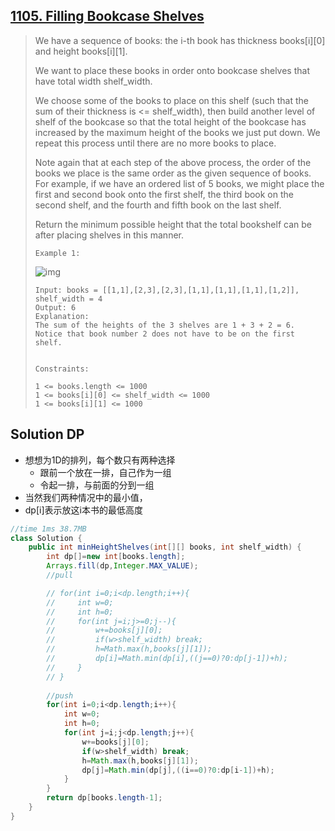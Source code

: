 ## [1105. Filling Bookcase Shelves](https://leetcode-cn.com/problems/filling-bookcase-shelves/)

> We have a sequence of books: the i-th book has thickness books[i][0] and height books[i][1].
>
> We want to place these books in order onto bookcase shelves that have total width shelf_width.
>
> We choose some of the books to place on this shelf (such that the sum of their thickness is <= shelf_width), then build another level of shelf of the bookcase so that the total height of the bookcase has increased by the maximum height of the books we just put down.  We repeat this process until there are no more books to place.
>
> Note again that at each step of the above process, the order of the books we place is the same order as the given sequence of books.  For example, if we have an ordered list of 5 books, we might place the first and second book onto the first shelf, the third book on the second shelf, and the fourth and fifth book on the last shelf.
>
> Return the minimum possible height that the total bookshelf can be after placing shelves in this manner.
>
>  
>
> ```
> Example 1:
> ```
>
> ![img](https://assets.leetcode.com/uploads/2019/06/24/shelves.png)
>
> ```
> Input: books = [[1,1],[2,3],[2,3],[1,1],[1,1],[1,1],[1,2]], shelf_width = 4
> Output: 6
> Explanation:
> The sum of the heights of the 3 shelves are 1 + 3 + 2 = 6.
> Notice that book number 2 does not have to be on the first shelf.
> 
> 
> Constraints:
> 
> 1 <= books.length <= 1000
> 1 <= books[i][0] <= shelf_width <= 1000
> 1 <= books[i][1] <= 1000
> ```

## Solution DP

* 想想为1D的排列，每个数只有两种选择
  * 跟前一个放在一排，自己作为一组
  * 令起一排，与前面的分到一组
* 当然我们两种情况中的最小值，
* dp[i]表示放这i本书的最低高度

```java
//time 1ms 38.7MB
class Solution {
    public int minHeightShelves(int[][] books, int shelf_width) {
        int dp[]=new int[books.length];
        Arrays.fill(dp,Integer.MAX_VALUE);
        //pull

        // for(int i=0;i<dp.length;i++){
        //     int w=0;
        //     int h=0;
        //     for(int j=i;j>=0;j--){
        //         w+=books[j][0];
        //         if(w>shelf_width) break;
        //         h=Math.max(h,books[j][1]);
        //         dp[i]=Math.min(dp[i],((j==0)?0:dp[j-1])+h);
        //     } 
        // }
        
        //push
        for(int i=0;i<dp.length;i++){
            int w=0;
            int h=0;
            for(int j=i;j<dp.length;j++){
                w+=books[j][0];
                if(w>shelf_width) break;
                h=Math.max(h,books[j][1]);
                dp[j]=Math.min(dp[j],((i==0)?0:dp[i-1])+h);
            }
        }
        return dp[books.length-1];
    }
}
```


